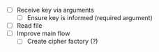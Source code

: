 - [ ] Receive key via arguments
  - [ ] Ensure key is informed (required argument)
- [ ] Read file
- [ ] Improve main flow
  - [ ] Create cipher factory (?)
